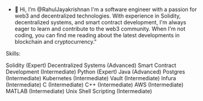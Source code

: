 - 👋 Hi, I’m @RahulJayakrishnan
I'm a software engineer with a passion for web3 and decentralized technologies.
With experience in Solidity, decentralized systems, and smart contract development, I'm always eager to learn and contribute to the web3 community.
When I'm not coding, you can find me reading about the latest developments in blockchain and cryptocurrency."

Skills:

Solidity (Expert)
Decentralized Systems (Advanced)
Smart Contract Development (Intermediate)
Python (Expert)
Java (Advanced)
Postgres (Intermediate)
Kubernetes (Intermediate)
Vault (Intermediate)
Infura (Intermediate)
C (Intermediate)
C++ (Intermediate)
AWS (Intermediate)
MATLAB (Intermediate)
Unix Shell Scripting (Intermediate)
